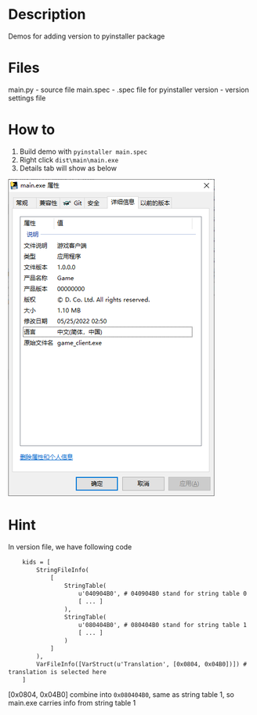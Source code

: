 # Description
Demos for adding version to pyinstaller package

# Files
main.py     - source file
main.spec   - .spec file for pyinstaller
version     - version settings file

# How to
1. Build demo with `pyinstaller main.spec`
2. Right click `dist\main\main.exe`
3. Details tab will show as below

![demo](./demo.png)

# Hint
In version file, we have following code
```
    kids = [
        StringFileInfo(
            [
                StringTable(
                    u'040904B0', # 040904B0 stand for string table 0
                    [ ... ]
                ),
                StringTable(
                    u'080404B0', # 080404B0 stand for string table 1
                    [ ... ]
                )
            ]
        ),
        VarFileInfo([VarStruct(u'Translation', [0x0804, 0x04B0])]) # translation is selected here
    ]
```

[0x0804, 0x04B0] combine into `0x080404B0`, same as string table 1, so main.exe carries info from string table 1